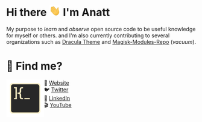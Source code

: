 # Hi there <img src="./share/img/hi.gif" width="30px"> I'm Anatt

My purpose to *learn* and *observe* open source code to be useful knowledge for myself or others. and I'm also currently contributing to several organizations such as [Dracula Theme](<https://github.com/dracula/>) and [Magisk-Modules-Repo](<https://github.com/Magisk-Modules-Repo/>) (*vacuum*).

# 🔎 Find me?

<img align="left" width="100" height="100" src="./share/img/shell.svg">

🚀 [Website](https://kybo15.github.io)</br>
🐦 [Twitter](https://twitter.com/R007MMXV)</br>
💼 [LinkedIn](https://www.linkedin.com/in/andre-attamimi-453109230)</br>
🎬 [YouTube](https://www.youtube.com/channel/UCKeqgzkfyowT1N-zIpGw-NA)</br>

<!-- [![profile](https://github.com/kybo15.png?size=100)](https://github.com/kybo15) -->
